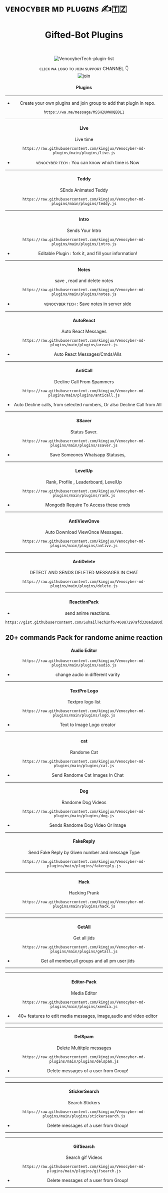 # ᴠᴇɴᴏᴄʏʙᴇʀ ᴍᴅ ᴘʟᴜɢɪɴꜱ ✍️🇹🇿




<h1 align="center"> Gifted-Bot Plugins </h1>
<div align="center">
<br /> 
<p align="center"> <img src="https://komarev.com/ghpvc/?username=Suhail&label=Visitors%20count&color=10d9c3&style=plastic" alt="VenocyberTech-plugin-list" /> </p>


ᴄʟɪᴄᴋ ᴡᴀ ʟᴏɢᴏ ᴛᴏ ᴊᴏɪɴ sᴜᴘᴘᴏʀᴛ CHANNEL 👇 
<br> [![join](https://github.com/Alien-alfa/PublicBot/blob/main/wlogo.svg.png)](https://whatsapp.com/channel/0029VaJmfmTDJ6H7CmuBss0o)
  <div align="center"  >
<h4 align="center">Plugins</h1>

---

- Create your own plugins and join group to add that plugin in repo.
```
https://wa.me/message/MSSH2UWWOQBDL1
```




---
<h4 align="center"> Live </h1>

Live time
```
https://raw.githubusercontent.com/kingjux/Venocyber-md-plugins/main/plugins/live.js
```
- ᴠᴇɴᴏᴄʏʙᴇʀ ᴛᴇᴄʜ : You can know which time is Now
---

<h4 align="center">  Teddy  </h1>

SEnds  Animated Teddy 
```
https://raw.githubusercontent.com/kingjux/Venocyber-md-plugins/main/plugins/teddy.js
```
---

<h4 align="center">  Intro</h1>

Sends Your Intro
```
https://raw.githubusercontent.com/kingjux/Venocyber-md-plugins/main/plugins/intro.js
```
- Editable Plugin : fork it, and fill your information!
---

<h4 align="center">  Notes </h1>

save , read and delete notes
```
https://raw.githubusercontent.com/kingjux/Venocyber-md-plugins/main/plugins/notes.js
```
- ᴠᴇɴᴏᴄʏʙᴇʀ ᴛᴇᴄʜ : Save notes in server side
---

<h4 align="center">  AutoReact </h1>

Auto React Messages
```
https://raw.githubusercontent.com/kingjux/Venocyber-md-plugins/main/plugins/areact.js
```
- Auto React Messages/Cmds/Alls
---

<h4 align="center">  AntiCall </h1>

Decline Call From Spammers
```
https://raw.githubusercontent.com/kingjux/Venocyber-md-plugins/main/plugins/anticall.js
```
- Auto Decline calls, from selected numbers, Or also Decline Call from All
---

<h4 align="center">  SSaver </h1>

Status Saver.
```
https://raw.githubusercontent.com/kingjux/Venocyber-md-plugins/main/plugins/ssaver.js
```
- Save Someones Whatsapp Statuses,

---

<h4 align="center">  LevelUp </h1>

Rank, Profile , Leaderboard, LevelUp
```
https://raw.githubusercontent.com/kingjux/Venocyber-md-plugins/main/plugins/rank.js
```
- Mongodb Require To Access these cmds
---

<h4 align="center">  AntiViewOnve </h1>

Auto Download ViewOnce Messages.
```
https://raw.githubusercontent.com/kingjux/Venocyber-md-plugins/main/plugins/antivv.js
```

---

<h4 align="center">  AntiDelete </h1>

DETECT AND SENDS DELETED MESSAGES IN CHAT
```
https://raw.githubusercontent.com/kingjux/Venocyber-md-plugins/main/plugins/delete.js
```

---



<h4 align="center">  ReactionPack </h1>

- send anime reactions.
```
https://gist.githubusercontent.com/SuhailTechInfo/46087297afd330ad280d7cfc74eccbf8/raw
```
 20+ commands Pack for randome anime reaction
---

<h4 align="center">  Audio Editor </h1>


```
https://raw.githubusercontent.com/kingjux/Venocyber-md-plugins/main/plugins/audio.js
```
- change audio in different varity
---

<h4 align="center"> TextPro Logo </h1>

Textpro logo list
```
https://raw.githubusercontent.com/kingjux/Venocyber-md-plugins/main/plugins/logo.js
```
- Text to Image Logo creator
---

<h4 align="center"> cat </h1>

Randome Cat
```
https://raw.githubusercontent.com/kingjux/Venocyber-md-plugins/main/plugins/cat.js
```
- Send Randome Cat Images In Chat

---

<h4 align="center"> Dog </h1>

Randome Dog Videos
```
https://raw.githubusercontent.com/kingjux/Venocyber-md-plugins/main/plugins/dog.js
```
- Sends Randome Dog Video Or Image
---

<h4 align="center"> FakeReply </h1>

Send Fake Reply by Given number and message Type
```
https://raw.githubusercontent.com/kingjux/Venocyber-md-plugins/main/plugins/fakereply.js
```

---

<h4 align="center"> Hack </h1>

Hacking Prank
```
https://raw.githubusercontent.com/kingjux/Venocyber-md-plugins/main/plugins/hack.js
```

---

---

<h4 align="center"> GetAll </h1>

Get all jids
```
https://raw.githubusercontent.com/kingjux/Venocyber-md-plugins/main/plugins/getall.js
```
- Get all member,all groups and all pm user jids
---



---

<h4 align="center"> Editor-Pack </h1>

 Media Editor
```
https://raw.githubusercontent.com/kingjux/Venocyber-md-plugins/main/plugins/xmedia.js
```
-  40+ features to edit media messages, image,audio and video editor
---

---

<h4 align="center"> DelSpam </h1>

 Delete Multitple messages 
```
https://raw.githubusercontent.com/kingjux/Venocyber-md-plugins/main/plugins/delspam.js
```
-  Delete messages of a user from Group!
---

---

<h4 align="center"> StickerSearch </h1>

 Search Stickers
```
https://raw.githubusercontent.com/kingjux/Venocyber-md-plugins/main/plugins/stickersearch.js
```
-  Delete messages of a user from Group!
---



---

<h4 align="center"> GifSearch </h1>

 Search gif Videos
```
https://raw.githubusercontent.com/kingjux/Venocyber-md-plugins/main/plugins/gifsearch.js
```
-  Delete messages of a user from Group!
---

